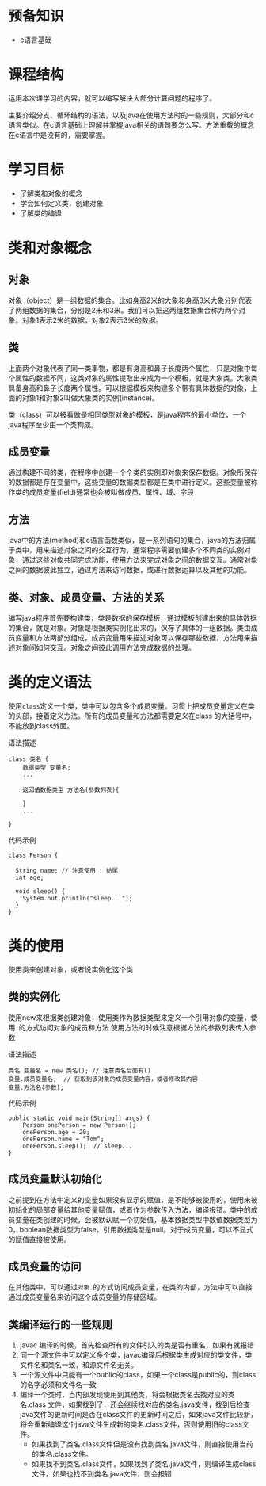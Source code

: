 # 预备知识

* c语言基础

# 课程结构

运用本次课学习的内容，就可以编写解决大部分计算问题的程序了。

主要介绍分支、循环结构的语法，以及java在使用方法时的一些规则，大部分和c语言类似。在c语言基础上理解并掌握java相关的语句要怎么写。方法重载的概念在c语言中是没有的，需要掌握。

# 学习目标

- 了解类和对象的概念
- 学会如何定义类，创建对象
- 了解类的编译

# 类和对象概念

## 对象

对象（object）是一组数据的集合。比如身高2米的大象和身高3米大象分别代表了两组数据的集合，分别是2米和3米。我们可以把这两组数据集合称为两个对象。对象1表示2米的数据，对象2表示3米的数据。

## 类

上面两个对象代表了同一类事物，都是有身高和鼻子长度两个属性，只是对象中每个属性的数据不同，这类对象的属性提取出来成为一个模板，就是大象类。大象类具备身高和鼻子长度两个属性。可以根据模板来构建多个带有具体数据的对象，上面的对象1和对象2叫做大象类的实例(instance)。

类（class）可以被看做是相同类型对象的模板，是java程序的最小单位，一个java程序至少由一个类构成。

## 成员变量

通过构建不同的类，在程序中创建一个个类的实例即对象来保存数据。对象所保存的数据都是存在变量中，这些变量的数据类型都是在类中进行定义。这些变量被称作类的成员变量(field)通常也会被叫做成员、属性、域、字段

## 方法

java中的方法(method)和c语言函数类似，是一系列语句的集合，java的方法归属于类中，用来描述对象之间的交互行为，通常程序需要创建多个不同类的实例对象，通过这些对象共同完成功能，使用方法来完成对象之间的数据交互。通常对象之间的数据彼此独立，通过方法来访问数据，或进行数据运算以及其他的功能。

## 类、对象、成员变量、方法的关系

编写java程序首先要构建类，类是数据的保存模板，通过模板创建出来的具体数据的集合，就是对象。对象是根据类实例化出来的，保存了具体的一组数据。类由成员变量和方法两部分组成，成员变量用来描述对象可以保存哪些数据，方法用来描述对象间如何交互。对象之间彼此调用方法完成数据的处理。

# 类的定义语法

使用`class`定义一个类，类中可以包含多个成员变量。习惯上把成员变量定义在类的头部，接着定义方法。所有的成员变量和方法都需要定义在class 的大括号中，不能放到class外面。

语法描述

```
class 类名 {
    数据类型 变量名;
    ...
    
    返回值数据类型 方法名(参数列表){
        
    }
    ...
    
}
```

代码示例

```
class Person {

  String name; // 注意使用 ; 结尾
  int age;

  void sleep() {
    System.out.println("sleep...");
  }
}
```

# 类的使用

使用类来创建对象，或者说实例化这个类

## 类的实例化

使用new来根据类创建对象，使用类作为数据类型来定义一个引用对象的变量，使用`.`的方式访问对象的成员和方法
使用方法的时候注意根据方法的参数列表传入参数

语法描述

```
类名 变量名 = new 类名(); // 注意类名后面有()
变量.成员变量名;  // 获取到该对象的成员变量内容，或者修改其内容
变量.方法名(参数);
```

代码示例

```
public static void main(String[] args) {
    Person onePerson = new Person();
    onePerson.age = 20;
    onePerson.name = "Tom";
    onePerson.sleep();  // sleep...
}
```

## 成员变量默认初始化

之前提到在方法中定义的变量如果没有显示的赋值，是不能够被使用的，使用未被初始化的局部变量给其他变量赋值，或者作为参数传入方法，编译报错。类中的成员变量在类创建的时候，会被默认赋一个初始值，基本数据类型中数值数据类型为0，boolean数据类型为false，引用数据类型是null。对于成员变量，可以不显式的赋值直接被使用。

## 成员变量的访问

在其他类中，可以通过`对象.`的方式访问成员变量，在类的内部，方法中可以直接通过成员变量名来访问这个成员变量的存储区域。

## 类编译运行的一些规则

1. javac 编译的时候，首先检查所有的文件引入的类是否有重名，如果有就报错
2. 同一个源文件中可以定义多个类，javac编译后根据类生成对应的类文件，类文件名和类名一致，和源文件名无关。
3. 一个源文件中只能有一个public的class，如果一个class是public的，则class的名字必须和文件名一致
4. 编译一个类时，当内部发现使用到其他类，将会根据类名去找对应的类名.class 文件，如果找到了，还会继续找对应的类名.java文件，找到后检查java文件的更新时间是否在class文件的更新时间之后，如果java文件比较新，将会重新编译这个java文件生成新的类名.class文件，否则使用旧的class文件。
   - 如果找到了类名.class文件但是没有找到类名.java文件，则直接使用当前的类名.class文件。
   - 如果找不到类名.class文件，如果找到了类名.java文件，则编译生成class文件，如果也找不到类名.java文件，则会报错
